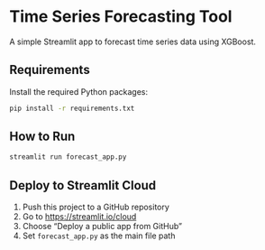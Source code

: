 
# Time Series Forecasting Tool

A simple Streamlit app to forecast time series data using XGBoost.

## Requirements

Install the required Python packages:

```bash
pip install -r requirements.txt
```

## How to Run

```bash
streamlit run forecast_app.py
```

## Deploy to Streamlit Cloud

1. Push this project to a GitHub repository
2. Go to https://streamlit.io/cloud
3. Choose “Deploy a public app from GitHub”
4. Set `forecast_app.py` as the main file path

